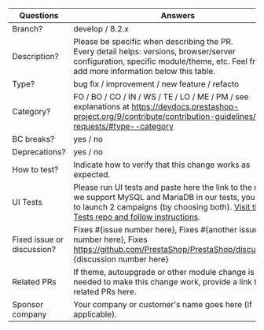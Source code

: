 <!-----------------------------------------------------------------------------
Thank you for contributing to the PrestaShop project!

Please take the time to edit the "Answers" rows below with the necessary information.

Check out our contribution guidelines to find out how to complete it:
https://devdocs.prestashop-project.org/9/contribute/contribution-guidelines/#pull-requests

For type and category see:
https://devdocs.prestashop-project.org/9/contribute/contribution-guidelines/pull-requests/#type--category
------------------------------------------------------------------------------>

| Questions         | Answers
| ----------------- | -------------------------------------------------------
| Branch?           | develop / 8.2.x
| Description?      | Please be specific when describing the PR. <br> Every detail helps: versions, browser/server configuration, specific module/theme, etc. Feel free to add more information below this table.
| Type?             | bug fix / improvement / new feature / refacto
| Category?         | FO / BO / CO / IN / WS / TE / LO / ME / PM / see explanations at https://devdocs.prestashop-project.org/9/contribute/contribution-guidelines/pull-requests/#type--category
| BC breaks?        | yes / no
| Deprecations?     | yes / no
| How to test?      | Indicate how to verify that this change works as expected.
| UI Tests          | Please run UI tests and paste here the link to the run. As we support MySQL and MariaDB in our tests, you have to launch 2 campaigns (by choosing both). [Visit the UI Tests repo and follow instructions](https://github.com/PrestaShop/ga.tests.ui.pr/).
| Fixed issue or discussion?     | Fixes #{issue number here}, Fixes #{another issue number here}, Fixes https://github.com/PrestaShop/PrestaShop/discussions/ {discussion number here}
| Related PRs       | If theme, autoupgrade or other module change is needed to make this change work, provide a link to related PRs here.
| Sponsor company   | Your company or customer's name goes here (if applicable).

